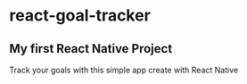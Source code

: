 # react-goal-tracker
## My first React Native Project

Track your goals with this simple app create with React Native
